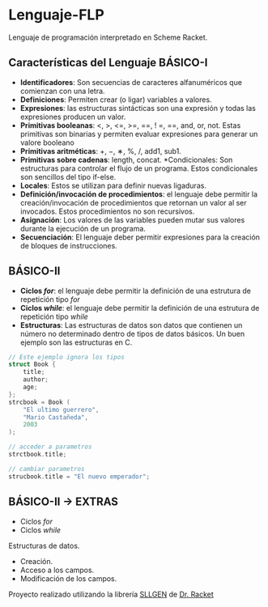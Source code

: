 # Lenguaje-FLP
Lenguaje de programación interpretado en Scheme Racket.

## Características del Lenguaje BÁSICO-I

* <b>Identificadores</b>: Son secuencias de caracteres alfanuméricos que comienzan con una letra.
* <b>Definiciones</b>: Permiten crear (o ligar) variables a valores.
* <b>Expresiones</b>: las estructuras sintácticas son una expresión y todas las expresiones producen un valor.
* <b>Primitivas booleanas</b>: <, >, <=, >=, ==, ! =, ==, and, or, not. Estas primitivas son binarias y permiten evaluar expresiones para generar un valore booleano
* <b>Primitivas aritméticas</b>: +, −, ∗, %, /, add1, sub1.
* <b>Primitivas sobre cadenas</b>: length, concat.
 *Condicionales: Son estructuras para controlar el flujo de un programa. Estos condicionales son sencillos del tipo if-else.
* <b>Locales</b>: Estos se utilizan para definir nuevas ligaduras.
* <b>Definición/invocación de procedimientos</b>: el lenguaje debe permitir la creación/invocación de procedimientos que retornan un valor al ser invocados. Estos procedimientos no son recursivos.
* <b>Asignación</b>: Los valores de las variables pueden mutar sus valores durante la ejecución de un programa.
* <b>Secuenciación</b>: El lenguaje deber permitir expresiones para la creación de bloques de instrucciones.

## BÁSICO-II

* <b>Ciclos <i>for</i></b>: el lenguaje debe permitir la definición de una estrutura de repetición tipo <i>for</i>
* <b>Ciclos <i>while</i></b>: el lenguaje debe permitir la definición de una estrutura de repetición tipo <i>while</i>
* <b>Estructuras</b>: Las estructuras de datos son datos que contienen un número no determinado dentro de tipos de datos básicos. Un buen ejemplo son las estructuras en C.

```C
// Este ejemplo ignora los tipos
struct Book {
    title;
    author;
    age;
};
strcbook = Book (
    "El ultimo guerrero",
    "Mario Castañeda",
    2003
);

// acceder a parametros
strctbook.title;

// cambiar parametros
strucbook.title = "El nuevo emperador";
```

## BÁSICO-II → EXTRAS

* Ciclos <i>for</i>
* Ciclos <i>while</i>

Estructuras de datos.

* Creación.
* Acceso a los campos.
* Modificación de los campos.

Proyecto realizado utilizando la librería [SLLGEN](https://docs.racket-lang.org/eopl/index.html) de [Dr. Racket](https://download.racket-lang.org/)
